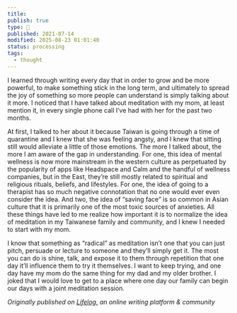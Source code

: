 ```yaml
---
title:
publish: true
type: 🌳
published: 2021-07-14
modified: 2025-08-23 01:01:40
status: processing
tags:
  - thought
---
```

 I learned through writing every day that in order to grow and be more powerful, to make something stick in the long term, and ultimately to spread the joy of something so more people can understand is simply talking about it more. I noticed that I have talked about meditation with my mom, at least mention it, in every single phone call I’ve had with her for the past two months.

At first, I talked to her about it because Taiwan is going through a time of quarantine and I knew that she was feeling angsty, and I knew that sitting still would alleviate a little of those emotions. The more I talked about, the more I am aware of the gap in understanding. For one, this idea of mental wellness is now more mainstream in the western culture as perpetuated by the popularity of apps like Headspace and Calm and the handful of wellness companies, but in the East, they’re still mostly related to spiritual and religious rituals, beliefs, and lifestyles. For one, the idea of going to a therapist has so much negative connotation that no one would ever even consider the idea. And two, the idea of “saving face” is so common in Asian culture that it is primarily one of the most toxic sources of anxieties. All these things have led to me realize how important it is to normalize the idea of meditation in my Taiwanese family and community, and I knew I needed to start with my mom.

I know that something as “radical” as meditation isn’t one that you can just pitch, persuade or lecture to someone and they’ll simply get it. The most you can do is shine, talk, and expose it to them through repetition that one day it’ll influence them to try it themselves. I want to keep trying, and one day have my mom do the same thing for my dad and my older brother. I joked that I would love to get to a place where one day our family can begin our days with a joint meditation session. 

*Originally published on [Lifelog,](https://golifelog.com/) an online writing platform & community*